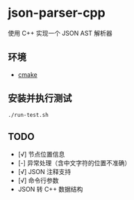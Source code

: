 # json-parser-cpp
使用 C++ 实现一个 JSON AST 解析器

## 环境
- [cmake](https://cmake.org/)

## 安装并执行测试
```bash
./run-test.sh
```

## TODO
- [√] 节点位置信息
- [-] 异常处理（含中文字符的位置不准确）
- [√] JSON 注释支持
- [√] 命令行参数
- JSON 转 C++ 数据结构
